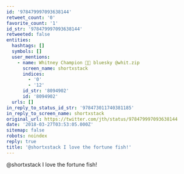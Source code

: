 ```yaml
---
id: '978479997093638144'
retweet_count: '0'
favorite_count: '1'
id_str: '978479997093638144'
retweeted: false
entities:
  hashtags: []
  symbols: []
  user_mentions:
    - name: Whitney Champion 🍪🚀 bluesky @whit.zip
      screen_name: shortxstack
      indices:
        - '0'
        - '12'
      id_str: '8094902'
      id: '8094902'
  urls: []
in_reply_to_status_id_str: '978473011740381185'
in_reply_to_screen_name: shortxstack
original_url: https://twitter.com/jth/status/978479997093638144
date: '2018-03-27T03:53:05.000Z'
sitemap: false
robots: noindex
reply: true
title: '@shortxstack I love the fortune fish!'
---
```


@shortxstack I love the fortune fish!